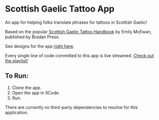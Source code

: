 # Scottish Gaelic Tattoo App

An app for helping folks translate phrases for tattoos in Scottish Gaelic!

Based on the popular [Scottish Gaelic Tattoo Handbook](https://www.bradanpress.com/gaelic-tattoo-handbook/) by Emily McEwan, published by Bradan Press.

See designs for the app [right here](https://invis.io/8FKSUS3ZXRM#/302761609_8-_PhrasePage_Inactive).

Every single line of code committed to this app is live streamed. [Check out the playlist!](https://www.youtube.com/watch?v=g8u9Qrf_peg&list=PLwWm3SC4yPMxCJMkf5w08YlB0Q9ZGvxcW&ab_channel=ChelseaTroy)

## To Run:

1. Clone the app.
2. Open the app in XCode.
3. Run.

There are currently no third-party dependencies to resolve for this application.
